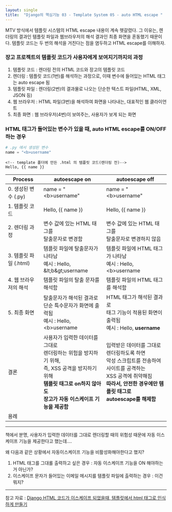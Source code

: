 ```yaml
---
layout: single
title:  "Django의 핵심기능 03 - Template System 05 - auto HTML escape "
---
```


MTV 방식에서 템플릿 시스템의 HTML escape 내용이 계속 헷갈렸다. 그 이유는, 렌더링의 결과인 템플릿 파일과 웹브라우저의 해석 결과인 최종 화면을 혼동했기 때문이다. 템플릿 코드는 두 번의 해석을 거친다는 점을 염두하고 HTML escape를 이해하자.



### 장고 프로젝트의 템플릿 코드가 사용자에게 보여지기까지의 과정

1. 템플릿 코드 : 렌더링 전의 HTML 코드와 장고의 템플릿 코드
2. 렌더링 : 템플릿 코드(1번)를 해석하는 과정으로, 이때 변수에 들어있는 HTML 태그는 auto escape 됨
3. 템플릿 파일 : 렌더링(2번)의 결과물로 나오는 단순한 텍스트 파일(HTML, XML, JSON 등)
4. 웹 브라우저 : HTML 파일(3번)을 해석하여 화면을 나타내는, 대표적인 웹 클라이언트
5. 최종 화면 :  웹 브라우저(4번)이 보여주는, 사용자가 보게 되는 화면



### HTML 태그가 들어있는 변수가 있을 때, auto HTML escape를 ON/OFF하는 경우

```python
# .py 에서 생성된 변수
name = "<b>username"
```

```
<!-- template 폴더에 만든 .html 의 템플릿 코드(렌더링 전)-->
Hello, {{ name }}
```

| Process                | autoescape on                                                | autoescape off                                               |
| ---------------------- | ------------------------------------------------------------ | ------------------------------------------------------------ |
| 0. 생성된 변수 (.py)   | name = "\<b>username"                                        | name = "\<b>username"                                        |
| 1. 템플릿 코드         | Hello, {{ name }}                                            | Hello, {{ name }}                                            |
| 2. 렌더링 과정         | 변수 값에 있는 HTML 태그를<br />탈출문자로 변경함            | 변수 값에 있는 HTML 태그를<br />탈출문자로 변경하지 않음     |
| 3. 템플릿 파일 (.html) | 템플릿 파일에 탈출문자가 나타남 <br />예시 : Hello, \&lt;b\&gt;username | 템플릿 파일에 HTML 태그가 나타남<br />예시 : Hello, \<b>username |
| 4. 웹 브라우저의 해석  | 템플릿 파일의 탈출 문자를 해석함                             | 템플릿 파일의 HTML 태그를 해석함                             |
| 5. 최종 화면           | 탈출문자가 해석된 결과로<br />단순 특수문자가 화면에 출력됨<br />예시 : Hello, \<b>username | HTML 태그가 해석된 결과로<br />태그 기능이 적용된 화면이 출력됨<br />예시 : Hello, **username** |
| 결론                   | 사용자가 입력한 데이터를 그대로<br />렌더링하는 위험을 방지하기 위해,<br />즉, XSS 공격을 방지하기 위해<br />**템플릿 태그로 on하지 않아도<br />장고가 자동 이스케이프 기능을 제공함** | 입력받은 데이터를 그대로 렌더링하도록 하면<br />악성 스크립트를 전송하여 사이트를 공격하는<br />XSS 공격에 취약해짐<br />**따라서, 안전한 경우에만 템플릿 태그로<br />autoescape를 해제함** |
| 용례                   |                                                              |                                                              |

-----------

책에서 분명, 사용자가 입력한 데이터를 그대로 렌더링할 때의 위험성 때문에 자동 이스케이프 기능을 제공한다고 했는데....

왜 다음과 같은 상황에서 자동이스케이프 기능을 비활성화해야한다고 했지? 

1. HTML 태그를 그대롤 출력하고 싶은 경우 : 자동 이스케이프 기능을 ON 해야하는 거 아닌가?
2. 이스케이프 문자가 들어있는 이메일 메시지를 템플릿 파일에 출력하는 경우 : 이건 뭐지?

---------

참고 자료 : [Django HTML 코드가 이스케이프 되었을때, 템플릿에서 html 태그로 인식하게 만들기](https://magento4.com/django-html-%EC%BD%94%EB%93%9C%EA%B0%80-%EC%9D%B4%EC%8A%A4%EC%BC%80%EC%9D%B4%ED%94%84-%EB%90%98%EC%97%88%EC%9D%84%EB%95%8C/)

